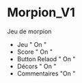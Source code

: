 # Morpion_V1

Jeu de morpion

- Jeu " On "
- Score " On "
- Button Relaod " On "
- Décors " On "
- Commentaires "On "
